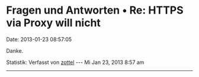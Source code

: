 Fragen und Antworten • Re: HTTPS via Proxy will nicht
=====================================================

Date: 2013-01-23 08:57:05

Danke.

Statistik: Verfasst von
[zottel](http://forum.yacy-websuche.de/memberlist.php?mode=viewprofile&u=8868)
--- Mi Jan 23, 2013 8:57 am

------------------------------------------------------------------------
